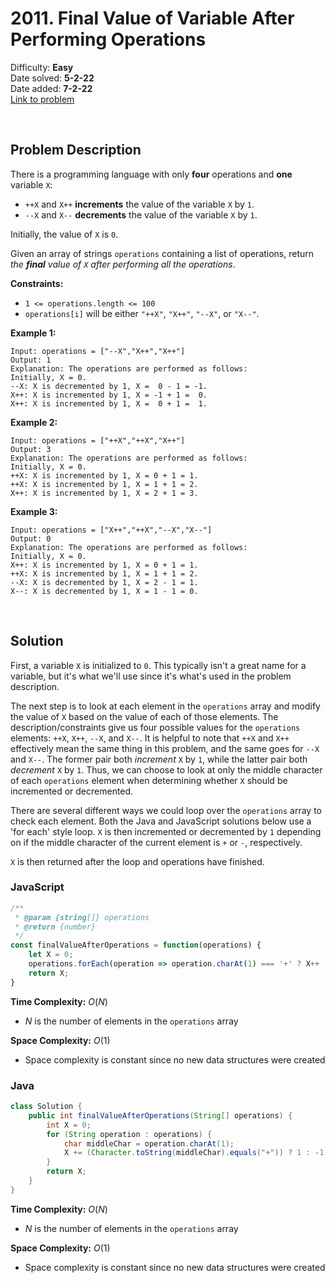 # 2011. Final Value of Variable After Performing Operations

Difficulty: **Easy**  
Date solved: **5-2-22**  
Date added: **7-2-22**  
[Link to problem](https://leetcode.com/problems/final-value-of-variable-after-performing-operations/)

<br>

## Problem Description

There is a programming language with only **four** operations and **one** variable `X`:
- `++X` and `X++` **increments** the value of the variable `X` by `1`.
- `--X` and `X--` **decrements** the value of the variable `X` by `1`.

Initially, the value of `X` is `0`.

Given an array of strings `operations` containing a list of operations, return *the **final** value of `X` after performing all the operations*.

**Constraints:**

- `1 <= operations.length <= 100`
- `operations[i]` will be either `"++X"`, `"X++"`, `"--X"`, or `"X--"`.

**Example 1:**

```
Input: operations = ["--X","X++","X++"]
Output: 1
Explanation: The operations are performed as follows:
Initially, X = 0.
--X: X is decremented by 1, X =  0 - 1 = -1.
X++: X is incremented by 1, X = -1 + 1 =  0.
X++: X is incremented by 1, X =  0 + 1 =  1.
```

**Example 2:**

```
Input: operations = ["++X","++X","X++"]
Output: 3
Explanation: The operations are performed as follows:
Initially, X = 0.
++X: X is incremented by 1, X = 0 + 1 = 1.
++X: X is incremented by 1, X = 1 + 1 = 2.
X++: X is incremented by 1, X = 2 + 1 = 3.
```

**Example 3:**

```
Input: operations = ["X++","++X","--X","X--"]
Output: 0
Explanation: The operations are performed as follows:
Initially, X = 0.
X++: X is incremented by 1, X = 0 + 1 = 1.
++X: X is incremented by 1, X = 1 + 1 = 2.
--X: X is decremented by 1, X = 2 - 1 = 1.
X--: X is decremented by 1, X = 1 - 1 = 0.
```

<br>

## Solution

First, a variable `X` is initialized to `0`. This typically isn't a great name for a variable, but it's what we'll use since it's what's used in the problem description.

The next step is to look at each element in the `operations` array and modify the value of `X` based on the value of each of those elements. The description/constraints give us four possible values for the `operations` elements: `++X`, `X++`, `--X`, and `X--`. It is helpful to note that `++X` and `X++` effectively mean the same thing in this problem, and the same goes for `--X` and `X--`. The former pair both *increment* `X` by `1`, while the latter pair both *decrement* `X` by `1`. Thus, we can choose to look at only the middle character of each `operations` element when determining whether `X` should be incremented or decremented.

There are several different ways we could loop over the `operations` array to check each element. Both the Java and JavaScript solutions below use a 'for each' style loop. `X` is then incremented or decremented by `1` depending on if the middle character of the current element is `+` or `-`, respectively. 

`X` is then returned after the loop and operations have finished.

### **JavaScript**

```js
/**
 * @param {string[]} operations
 * @return {number}
 */
const finalValueAfterOperations = function(operations) {
    let X = 0;
    operations.forEach(operation => operation.charAt(1) === '+' ? X++ : X--);
    return X;
}
```

**Time Complexity:** $O(N)$
- $N$ is the number of elements in the `operations` array

**Space Complexity:** $O(1)$
- Space complexity is constant since no new data structures were created

### **Java**

```java
class Solution {
    public int finalValueAfterOperations(String[] operations) {
        int X = 0;
        for (String operation : operations) {
            char middleChar = operation.charAt(1);
            X += (Character.toString(middleChar).equals("+")) ? 1 : -1;
        }
        return X;
    }
}
```

**Time Complexity:** $O(N)$
- $N$ is the number of elements in the `operations` array

**Space Complexity:** $O(1)$
- Space complexity is constant since no new data structures were created